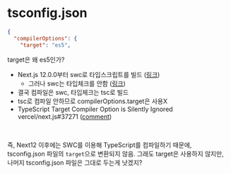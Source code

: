 # tsconfig.json

```json
{
  "compilerOptions": {
    "target": "es5",
```

target은 왜 es5인가?

- Next.js 12.0.0부터 swc로 타입스크립트를 빌드 ([링크](https://nextjs.org/docs/app/building-your-application/configuring/typescript))
  - 그러나 swc는 타입체크를 안함 ([링크](https://swc.rs/blog/swc-1#typescript-support))
- 결국 컴파일은 swc, 타입체크는 tsc로 빌드
- tsc로 컴파일 안하므로 compilerOptions.target은 사용X
- TypeScript Target Compiler Option is Silently Ignored vercel/next.js#37271 ([comment](https://github.com/vercel/next.js/issues/37271#issuecomment-1140924032))

<br />

즉, Next12 이후에는 SWC를 이용해 TypeScript를 컴파일하기 때문에, tsconfig.json 파일의 `target`으로 변환되지 않음. 그래도 target은 사용하지 않지만, 나머지 tsconfig.json 파일은 그대로 두는게 낫겠지?

